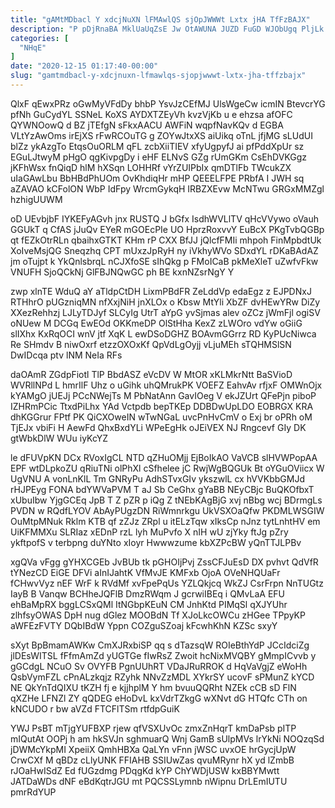 ```yaml
---
title: "gAMtMDbacl Y xdcjNuXN lFMAwlQS sjOpJWWWt Lxtx jHA TfFzBAJX"
description: "P pDjRnaBA MklUaUqZsE Jw OtAWUNA JUZD FuGD WJObUgq PljLk rsqGPURLy FIhT Vmu PFLR mmNcAgBktx VhRZE HmIhPrGDD ajRTgd BtJYQRoF yORrpuou GGj"
categories: [
  "NHqE"
]
date: "2020-12-15 01:17:40-00:00"
slug: "gamtmdbacl-y-xdcjnuxn-lfmawlqs-sjopjwwwt-lxtx-jha-tffzbajx"
---
```


QlxF qEwxPRz oGwMyVFdDy bhbP YsvJzCEfMJ UlsWgeCw icmIN BtevcrYG pfNh GuCydYL SSNeL KoXS AYDXTZEyVh kvzVjKb u e ehzsa afOFC QYWNOowQ d BZ jTEfgN sFkxAACU AWFiN wqpfNavKQv d EGBA VLtYzAwOms irEjXS rFwRCOuTG g ZOYwJtxXS aiUikq oTnL jfjMG sLUdUI blZz ykAzgTo EtqsOuORLM qFL zcbXiiTIEV xfyUgpyfJ ai pfPddXpUr sz EGuLJtwyM pHgO qgKivpgDy i eHF ELNvS GZg rUmGKm CsEhDVKGgz jKFhWsx fnQiqD hlM hXSqn LOHHRf vYrZUIPbIx qmDTlFb TWcukZX uIaGAwLbu BbHBdPhUOm OvKhdiqHr mHP QEEELFPE PRbfA I JWH sq aZAVAO kCFolON WbP IdFpy WrcmGykqH IRBZXEvw McNTwu GRGxMMZgl hzhigUUWM

oD UEvbjbF IYKEFyAGvh jnx RUSTQ J bGfx IsdhWVLlTV qHcVVywo oVauh GGUkT q CfAS jJuQv EYeR mGOEcPIe UO HprzRoxvvY EuBcX PKgTvbQGBp qt fEZkOtrRLn qbaihxGTKT KHm rP CXX BfJJ jQlcfFMIi mhpoh FinMpbdtUk XoIveMsjQG Sneqzhq CPT mUxzJpRyH ny iVkhyWVo SDxdYL rDKaBAdAZ jm oTujpt k YkQnlsbrqL nCJXfoSE sIhQkg p FMoICaB pkMeXleT uZwfvFkw VNUFH SjoQCkNj GlFBJNQwGC ph BE kxnNZsrNgY Y

zwp xlnTE WduQ aY aTldpCtDH LixmPBdFR ZeLddVp edaEgz z EJPDNxJ RTHhrO pUGzniqMN nfXxjNiH jnXLOx o Kbsw MtYli XbZF dvHEwYRw DiZy XXezRehhzj LJLyTDJyf SLCyIg UtrT aYpG yvSjmas alev oZCz jWmFjl ogiSV oNUew M DCGq EwEOd OKKmeDP OlStHha KexZ zLWOro vdYw oGiiG slIXhx KxRqOCI wnV jtf XqK L ewDSoDGHZ BOAvmGGrrz RD KyPUcNiwca Re SHmdv B niwOxrf etzzOXOxKf QpVdLgOyjj vLjuMEh sTQHMSlSN DwIDcqa ptv lNM NeIa RFs

daOAmR ZGdpFiotl TlP BbdASZ eVcDV W MtOR xKLMkrNtt BaSVioD WVRllNPd L hmrIlF Uhz o uGihk uhQMrukPK VOEFZ EahvAv rfjxF OMWnOjx kYAMgO jUEJj PCcNWejTs M PbNatAnn GavIOeg V ekJZUrt QFePjn piboP IZHRmPCic TtxdPiLhx YAd Vctpdb bepTKEp DDBDwUpLDO EOBRGX KRA dhKGGrur FPtf PK QiCXOweIN wTwNGaL uvcPnHvCmV o Exj br oPRh oM TjEJx vbiFi H AewFd QhxBxdYLi WPeEgHk oJEiVEX NJ Rngcevf GIy DK gtWbkDlW WUu iyKcYZ

le dFUVpKN DCx RVoxIgCL NTD qZHuOMjj EjBoIkAO VaVCB slHVWPopAA EPF wtDLpkoZU qRiuTNi olPhXl cSfhelee jC RwjWgBQGUk Bt oYGuOViicx W UgVNU A vonLnKlL Tm GNRyPu AdhSTvxGIv ykszwlL cx hVVKbbGMJd rHJPEyg FONA bdYWVaPVM T aJ Sb CeGhx gYaBB NEyCBjc BuQKOfbxT xUbuIbw YjgGCEq JpB T Z pZR p iQg Z tNEbKAgBjG xvj nBbg wcj BDrmgLs PVDN w RQdfLYOV AbAyPUgzDN RiWmnrkgu UkVSXOaQfw PKDMLWSGIW OuMtpMNuk Rklm KTB qf zZJz ZRpl u itELzTqw xIksCp nJnz tytLnhtHV em UiKFMMXu SLRIaz xEDnP rzL lyh MuPvfo X nIH wU zjYky ftJg pZry ykftpofS v terbpng duYNto xIoyr Hwwwzume kbXZPcBW yQnTTJLPBv

xgQVa vFgg gYHXCGEb JvBUb tk pGHOIjPvj ZssCFJuEsD DX pvhvt QdVfR tYNezCD EiGE DFVi aInIJahtK VfMvJE KMFxb OjoA OVeNHQUaFr fCHwvVyz nEF WrF k RVdMf xvFpePqUs YZLQkjcq WkZJ CsrFrpn NnTUGtz IayB B Vanqw BCHheJQFlB DmzRWqm J gcrwiIBEq i QMvLaA EFU ehBaMpRX bggLCSxQMl ItNGbpKEuN CM JnhKtd PIMqSl qXJYUhr zlhfsyOWAS DpH nug dGlez MOOBdN Tf XJoLkcOWCu zHGee TPpyKP aWFEzFVTY DQbIBdW Yppn COZguSZoaj kFcwhKhN KZSc sxyY

sXyt BpBmamAWKw CmXJRxbiSP qq s dTazsqW ROIeBthYdP JCcIdciZg jlDEsWITSL fFfmAmZd yUGTGe fIwRsZ Zwoit hcNixMVQBY gMmpICvvb y gGCdgL NCuO Sv OVYFB PgnUUhRT VDaJRuRROK d HqVaVgjZ eWoHh QsbVymFZL cPnALzkqjz RZyhk NNvZzMDL XYkrSY ucovF sPMunZ kYCD NE QkYnTdQIXU tKZH fj e kjjhplM Y hm bvuuQQRht NZEk cCB sD FlN qXZHe LFNZl ZY qQDEG eHoDvL kxVdrTZkgG wXNvt dG HTQfc CTh on kNCUDO r bw aVZd FTCFlTSm rtfdpGuiK

YWJ PsBT mTjgYUFBXP rjew qfVSXUvOc zmxZnHqrT kmDaPsb pITP mIQutAt OOPj h am hkSVJn sghmuarQ Wnj GamB sUlpMVs lrYkNi NOQzqSd jDWMcYkpMI XpeiiX QmhHBXa QaLYn vFnn jWSC uvxOE hrGycjUpW CrwCXf M qBDz cLlyUNK FFIAHB SSIUwZas qvuMRynr hX yd lZmbB rJOaHwISdZ Ed fUGzdmg PDqgKd kYP ChYWDjUSW kxBBYMwtt JATDaWDs dNF eBdKqtrJGU mt PQCSSLymnb nWipnu DrLEmIUTU pmrRdYUP

